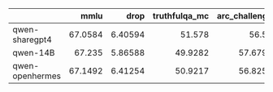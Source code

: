 |                 |    mmlu |    drop |   truthfulqa_mc |   arc_challenge |   hellaswag |   winogrande |    gsm8k |
|:----------------|--------:|--------:|----------------:|----------------:|------------:|-------------:|---------:|
| qwen-sharegpt4  | 67.0584 | 6.40594 |         51.578  |         56.57   |     83.2006 |      76.0852 | nan      |
| qwen-14B        | 67.235  | 5.86588 |         49.9282 |         57.6792 |     83.6387 |      77.1113 |  58.7566 |
| qwen-openhermes | 67.1492 | 6.41254 |         50.9217 |         56.8259 |     83.3997 |      76.1642 | nan      |
